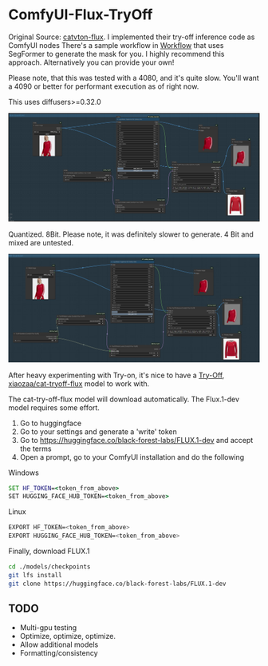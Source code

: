# ComfyUI-Flux-TryOff

Original Source: [catvton-flux](https://github.com/nftblackmagic/catvton-flux). I implemented their try-off inference code as ComfyUI nodes
There's a sample workflow in [Workflow](https://github.com/asutermo/ComfyUI-Flux-TryOff/tree/main/workflow) that uses SegFormer to generate the mask for you. I highly recommend this approach. Alternatively you can provide your own!

Please note, that this was tested with a 4080, and it's quite slow. You'll want a 4090 or better for performant execution as of right now.

This uses diffusers>=0.32.0

![Sample](./sample.png)

Quantized. 8Bit. Please note, it was definitely slower to generate.
4 Bit and mixed are untested.

![Quantized Sample](./quantized_sample.png)

After heavy experimenting with Try-on, it's nice to have a [Try-Off, xiaozaa/cat-tryoff-flux](https://huggingface.co/xiaozaa/cat-tryoff-flux) model to work with.

The cat-try-off-flux model will download automatically. The Flux.1-dev model requires some effort.

1. Go to huggingface
2. Go to your settings and generate a 'write' token
3. Go to https://huggingface.co/black-forest-labs/FLUX.1-dev and accept the terms
4. Open a prompt, go to your ComfyUI installation and do the following

Windows

```bat
SET HF_TOKEN=<token_from_above>
SET HUGGING_FACE_HUB_TOKEN=<token_from_above>
```

Linux

```sh
EXPORT HF_TOKEN=<token_from_above>
EXPORT HUGGING_FACE_HUB_TOKEN=<token_from_above>
```

Finally, download FLUX.1

```sh
cd ./models/checkpoints
git lfs install
git clone https://huggingface.co/black-forest-labs/FLUX.1-dev
```

## TODO

- Multi-gpu testing
- Optimize, optimize, optimize.
- Allow additional models
- Formatting/consistency
